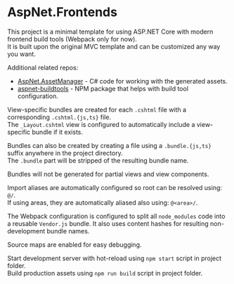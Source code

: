 # AspNet.Frontends

This project is a minimal template for using ASP.NET Core with modern frontend build tools (Webpack only for now).  
It is built upon the original MVC template and can be customized any way you want.

Additional related repos:
* [AspNet.AssetManager](https://github.com/Baune8D/AspNet.AssetManager) - C# code for working with the generated assets.
* [aspnet-buildtools](https://github.com/Baune8D/aspnet-buildtools) - NPM package that helps with build tool configuration.

View-specific bundles are created for each `.cshtml` file with a corresponding `.cshtml.{js,ts}` file.  
The `_Layout.cshtml` view is configured to automatically include a view-specific bundle if it exists.

Bundles can also be created by creating a file using a `.bundle.{js,ts}` suffix anywhere in the project directory.  
The `.bundle` part will be stripped of the resulting bundle name.

Bundles will not be generated for partial views and view components.

Import aliases are automatically configured so root can be resolved using: `@/`.  
If using areas, they are automatically aliased also using: `@<area>/`.

The Webpack configuration is configured to split all `node_modules` code into a reusable `Vendor.js` bundle.
It also uses content hashes for resulting non-development bundle names.

Source maps are enabled for easy debugging.

Start development server with hot-reload using `npm start` script in project folder.  
Build production assets using `npm run build` script in project folder.